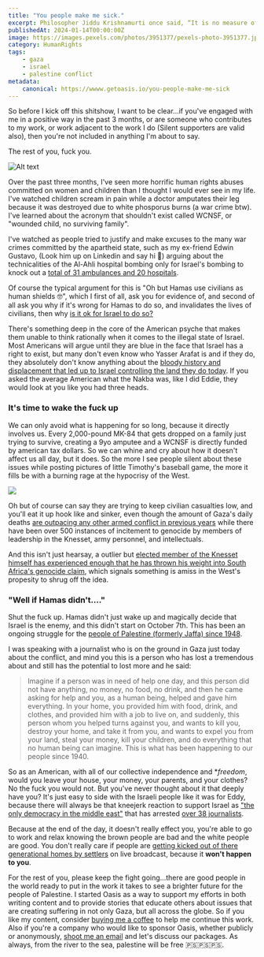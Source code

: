 ```yaml
---
title: "You people make me sick."
excerpt: Philosopher Jiddu Krishnamurti once said, “It is no measure of health to be well adjusted to a profoundly sick society.”
publishedAt: 2024-01-14T00:00:00Z
image: https://images.pexels.com/photos/3951377/pexels-photo-3951377.jpeg?auto=compress&cs=tinysrgb&w=1260&h=750&dpr=2
category: HumanRights
tags: 
    - gaza
    - israel
    - palestine conflict
metadata:
    canonical: https://wwww.getoasis.io/you-people-make-me-sick
---
```


So before I kick off this shitshow, I want to be clear...if you've engaged with me in a positive way in the past 3 months, or are someone who contributes to my work, or work adjacent to the work I do (Silent supporters are valid also), then you're not included in anything I'm about to say. 

The rest of you, fuck you. 

![Alt text](https://media.tenor.com/HWBMmc8g6p4AAAAC/fuck-fuck-you.gif)

Over the past three months, I've seen more horrific human rights abuses committed on women and children than I thought I would ever see in my life. I've watched children scream in pain while a doctor amputates their leg because it was destroyed due to white phosporus burns (a war crime btw). I've learned about the acronym that shouldn't exist called WCNSF, or "wounded child, no surviving family". 

I've watched as people tried to justify and make excuses to the many war crimes committed by the apartheid state, such as my ex-friend Edwin Gustavo, (Look him up on Linkedin and say hi 🙂) arguing about the technicalities of the Al-Ahli hospital bombing only for Israel's bombing to knock out a [total of 31 ambulances and 20 hospitals](https://www.aljazeera.com/news/2023/12/18/bloodbath-israel-keeps-hitting-gaza-hospitals-amid-international-uproar).

Of course the typical argument for this is "Oh but Hamas use civilians as human shields 🤓", which I first of all, ask you for evidence of, and second of all ask you why if it's wrong for Hamas to do so, and invalidates the lives of civilians, then why [is it ok for Israel to do so?](https://www.btselem.org/topic/human_shields)

There's something deep in the core of the American psyche that makes them unable to think rationally when it comes to the illegal state of Israel. Most Americans will argue until they are blue in the face that Israel has a right to exist, but many don't even know who Yasser Arafat is and if they do, they absolutely don't know anything about the [bloody history and displacement that led up to Israel controlling the land they do today](https://www.aljazeera.com/features/2017/5/23/the-nakba-did-not-start-or-end-in-1948). If you asked the average American what the Nakba was, like I did Eddie, they would look at you like you had three heads. 

### It's time to wake the fuck up

We can only avoid what is happening for so long, because it directly involves us. Every 2,000-pound MK-84 that gets dropped on a family just trying to survive, creating a 9yo amputee and a WCNSF is directly funded by american tax dollars. So we can whine and cry about how it doesn't affect us all day, but it does. So the more I see people silent about these issues while posting pictures of little Timothy's baseball game, the more it fills be with a burning rage at the hypocrisy of the West. 

![](https://cloudfront-us-east-2.images.arcpublishing.com/reuters/LIABXMR245LGRI7GAP5HWBXDUI.jpg)

Oh but of course can say they are trying to keep civilian casualties low, and you'll eat it up hook like and sinker, even though the amount of Gaza's daily deaths [are outpacing any other armed conflict in previous years](https://www.aljazeera.com/news/2024/1/11/gaza-daily-deaths-exceed-all-other-major-conflicts-in-21st-century-oxfam) while there have been over 500 instances of incitement to genocide by members of leadership in the Knesset, army personnel, and intellectuals.

And this isn't just hearsay, a outlier but [elected member of the Knesset himself has experienced enough that he has thrown his weight into South Africa's genocide claim](https://www.npr.org/2024/01/13/1224635827/israeli-lawmaker-on-the-u-n-genocide-case-against-israel), which signals something is amiss in the West's propesity to shrug off the idea. 

### "Well if Hamas didn't...."

Shut the fuck up. Hamas didn't just wake up and magically decide that Israel is the enemy, and this didn't start on October 7th. This has been an ongoing struggle for the [people of Palestine (formerly Jaffa) since 1948](https://electronicintifada.net/content/jaffa-eminence-ethnic-cleansing/8088).

I was speaking with a journalist who is on the ground in Gaza just today about the conflict, and mind you this is a person who has lost a tremendous about and still has the potential to lost more and he said:

> Imagine if a person was in need of help one day, and this person did not have anything, no money, no food, no drink, and then he came asking for help and you, as a human being, helped and gave him everything. In your home, you provided him with food, drink, and clothes, and provided him with a job to live on, and suddenly, this person whom you helped turns against you, and wants to kill you, destroy your home, and take it from you, and wants to expel you from your land, steal your money, kill your children, and do everything that no human being can imagine. This is what has been happening to our people since 1940.

So as an American, with all of our collective independence and **freedom*, would you leave your house, your money, your parents, and your clothes? No the fuck you would not. But you've never thought about it that deeply have you? It's just easy to side with the Israeli people like it was for Eddy, because there will always be that kneejerk reaction to support Israel as ["the only democracy in the middle east"](https://www.middleeastmonitor.com/20231219-israel-has-arrested-46-journalists-since-7-october-says-prisoners-rights-group/) that has arrested [over 38 journalists](https://www.commondreams.org/news/israel-detains-journalists). 

Because at the end of the day, it doesn't really effect you, you're able to go to work and relax knowing the brown people are bad and the white people are good. You don't really care if people are [getting kicked out of there generational homes by settlers](https://www.youtube.com/watch?v=KNqozQ8uaV8) on live broadcast, because it **won't happen to you**. 

For the rest of you, please keep the fight going...there are good people in the world ready to put in the work it takes to see a brighter future for the people of Palestine. I started Oasis as a way to support my efforts in both writing content and to provide stories that educate others about issues that are creating suffering in not only Gaza, but all across the globe. So if you like my content, consider [buying me a coffee](https://www.buymeacoffee.com/getoasis) to help me continue this work. Also if you're a company who would like to sponsor Oasis, whether publicly or anonymously, [shoot me an email](james@getoasis.io) and let's discuss our packages. As always, from the river to the sea, palestine will be free 🇵🇸🇵🇸🇵🇸.